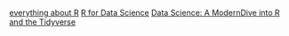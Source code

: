 [everything about R](https://rdrr.io) 
[R for Data Science](https://r4ds.had.co.nz/index.html)
[Data Science: A ModernDive into R and the Tidyverse]()
